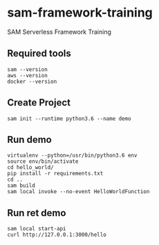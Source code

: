 # sam-framework-training
SAM Serverless Framework Training


## Required tools

```
sam --version
aws --version
docker --version
```

## Create Project

```
sam init --runtime python3.6 --name demo
```

## Run demo

```
virtualenv --python=/usr/bin/python3.6 env
source env/bin/activate
cd hello_world/
pip install -r requirements.txt 
cd ..
sam build
sam local invoke --no-event HelloWorldFunction
```
## Run ret demo 

```
sam local start-api
curl http://127.0.0.1:3000/hello
```
